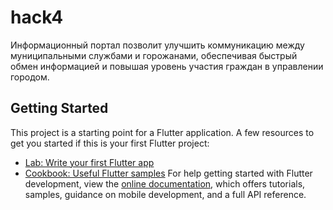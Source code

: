 # hack4
Информационный портал позволит улучшить коммуникацию между муниципальными службами и горожанами, 
обеспечивая быстрый обмен информацией и повышая уровень участия граждан в управлении городом.
## Getting Started
This project is a starting point for a Flutter application.
A few resources to get you started if this is your first Flutter project:
- [Lab: Write your first Flutter app](https://docs.flutter.dev/get-started/codelab)
- [Cookbook: Useful Flutter samples](https://docs.flutter.dev/cookbook)
For help getting started with Flutter development, view the
[online documentation](https://docs.flutter.dev/), which offers tutorials,
samples, guidance on mobile development, and a full API reference.
